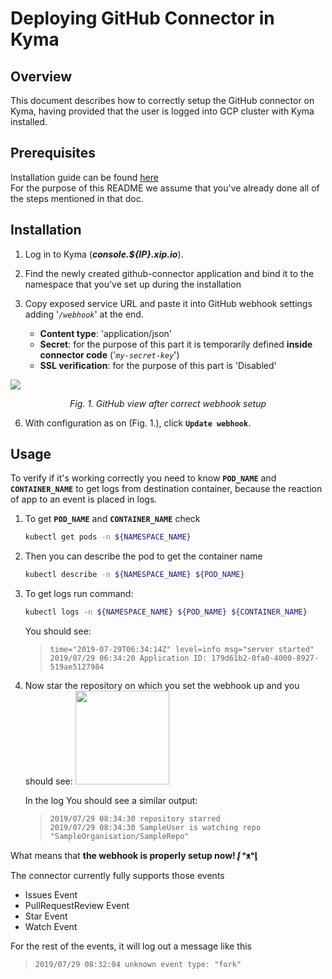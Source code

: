 Deploying GitHub Connector in Kyma 
=====
## Overview
This document describes how to correctly setup the GitHub connector on Kyma, having provided that the user is logged into GCP cluster with Kyma installed.

## Prerequisites
Installation guide can be found [here](../chart/githubconnector/README.md)\
For the purpose of this README we assume that you've already done all of the steps mentioned in that doc.

## Installation
1. Log in to Kyma (***console.${IP}.xip.io***).
2. Find the newly created github-connector application and bind it to the namespace that you've set up during the installation 
3. Copy exposed service URL and paste it into GitHub webhook settings adding '*`/webhook`*' at the end.

	- **Content type**: 'application/json'
	- **Secret**: for the purpose of this part it is temporarily defined **inside connector code** ('*`my-secret-key`*')
	- **SSL verification**: for the purpose of this part is 'Disabled'

![](https://i.imgur.com/wZB67Gj.png)
<div style="text-align: center"><i> Fig. 1. GitHub view after correct webhook setup </i></div></>

6. With configuration as on (Fig. 1.), click **`Update webhook`**.

## Usage

To verify if it's working correctly you need to know **`POD_NAME`** and **`CONTAINER_NAME`** to get logs from destination container, because the reaction of app to an event is placed in logs.

1. To get **`POD_NAME`** and **`CONTAINER_NAME`** check
	```sh 
	kubectl get pods -n ${NAMESPACE_NAME}
	```

2. Then you can describe the pod to get the container name 
	```sh
	kubectl describe -n ${NAMESPACE_NAME} ${POD_NAME}
	```

3. To get logs run command:
	```sh
	kubectl logs -n ${NAMESPACE_NAME} ${POD_NAME} ${CONTAINER_NAME}
	```

	You should see:
    > ```
	> time="2019-07-29T06:34:14Z" level=info msg="server started"
    > 2019/07/29 06:34:20 Application ID: 179d61b2-0fa0-4000-8927-519ae5127984
	> ```

4. Now star the repository on which you set the webhook up and you should see:
	<img src="https://imgur.com/ay7T5Qc.png" width="150"/>

	In the log You should see a similar output:
	> ```
	> 2019/07/29 08:34:30 repository starred
    > 2019/07/29 08:34:30 SampleUser is watching repo "SampleOrganisation/SampleRepo"
	> ```

What means that **the webhook is properly setup now! ᶘ ᵒᴥᵒᶅ**

The connector currently fully supports those events 
* Issues Event
* PullRequestReview Event
* Star Event
* Watch Event

For the rest of the events, it will log out a message like this
> ```
> 2019/07/29 08:32:04 unknown event type: "fork"
> ```
